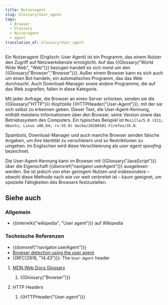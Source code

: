 ```yaml
---
title: Nutzeragent
slug: Glossary/User_agent
tags:
  - Browser
  - Glossary
  - Nutzeragent
  - agent
translation_of: Glossary/User_agent
---
```

Ein Nutzeragent (Englisch: User Agent) ist ein Programm, das einem Nutzer den Zugriff auf Netzwerkdienste ermöglicht. Auf das {{Glossary("World Wide Web", "Web")}} bezogen handelt es sich meist um den {{Glossary("Browser","Browser")}}.
Außer einem Browser kann es sich auch um einen Bot handeln, ein automatisches Programm, das das Web durchsucht. Auch Download-Manager sowie andere Programme, die auf das Web zugreifen, fallen in diese Kategorie.

Mit jeder Anfrage, die Browser an einen Server schicken, senden sie die {{Glossary("HTTP")}}-Kopfzeile {{HTTPHeader("User-Agent")}}, mit der sie sich selbst zu erkennen geben. Dieser Text, die User-Agent-Kennung, enthält meistens Informationem über den Browser, seine Version sowie das Betriebssystem des Computers.
Ein typisches Beispiel ist `Mozilla/5.0 (X11; Ubuntu; Linux x86_64; rv:35.0) Gecko/20100101 Firefox/35.0`.

Spambots, Download-Manager und auch manche Browser senden falsche Angaben, um ihre Identität zu verschleiern und so Restriktionen zu umgehen. Im Englischen wird diese Verschleierung als _user agent spoofing_ bezeichnet.

Die User-Agent-Kennung kann im Browser mit {{Glossary("JavaScript")}} über die Eigenschaft {{domxref("navigator.userAgent")}} ausgelesen werden. Sie ist jedoch von eher geringem Nutzen und insbesondere – obwohl diese Methode nach wie vor weit verbreitet ist – kaum geeignet, um spezielle Fähigkeiten des Browsers festzustellen.

## Siehe auch

### Allgemein

- {{interwiki("wikipedia", "User agent")}} auf Wikipedia

### Technische Referenzen

- {{domxref("navigator.userAgent")}}
- [Browser detection using the user agent](/de/docs/Web/HTTP/Browser_detection_using_the_user_agent)
- {{RFC(2616, "14.43")}}: The `User-Agent` header

1. [MDN Web Docs Glossary](/de/docs/Glossary)

    1. {{Glossary("Browser")}}

2. HTTP Headers

    1. {{HTTPHeader("User-agent")}}
